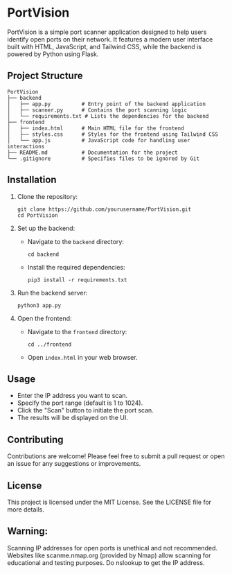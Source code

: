 # PortVision

PortVision is a simple port scanner application designed to help users identify open ports on their network. It features a modern user interface built with HTML, JavaScript, and Tailwind CSS, while the backend is powered by Python using Flask.

## Project Structure

```
PortVision
├── backend
│   ├── app.py          # Entry point of the backend application
│   ├── scanner.py      # Contains the port scanning logic
│   └── requirements.txt # Lists the dependencies for the backend
├── frontend
│   ├── index.html      # Main HTML file for the frontend
│   ├── styles.css      # Styles for the frontend using Tailwind CSS
│   └── app.js          # JavaScript code for handling user interactions
├── README.md           # Documentation for the project
└── .gitignore          # Specifies files to be ignored by Git
```

## Installation

1. Clone the repository:
   ```
   git clone https://github.com/yourusername/PortVision.git
   cd PortVision
   ```

2. Set up the backend:
   - Navigate to the `backend` directory:
     ```
     cd backend
     ```
   - Install the required dependencies:
     ```
     pip3 install -r requirements.txt
     ```

3. Run the backend server:
   ```
   python3 app.py
   ```

4. Open the frontend:
   - Navigate to the `frontend` directory:
     ```
     cd ../frontend
     ```
   - Open `index.html` in your web browser.

## Usage

- Enter the IP address you want to scan.
- Specify the port range (default is 1 to 1024).
- Click the "Scan" button to initiate the port scan.
- The results will be displayed on the UI.

## Contributing

Contributions are welcome! Please feel free to submit a pull request or open an issue for any suggestions or improvements.

## License

This project is licensed under the MIT License. See the LICENSE file for more details.

## Warning: 
Scanning IP addresses for open ports is unethical and not recommended. Websites like scanme.nmap.org (provided by Nmap) allow scanning for educational and testing purposes. Do nslookup to get the IP address.